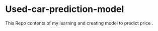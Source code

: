 # Used-car-prediction-model
This Repo contents of my learning and creating model to predict price .

